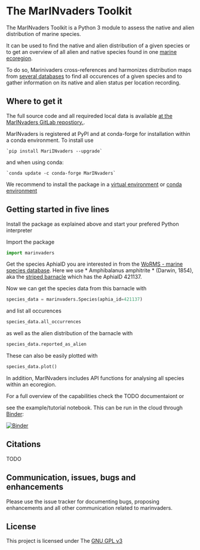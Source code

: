 # The MarINvaders Toolkit

The MarINvaders Toolkit is a Python 3 module to assess the native and alien distribution of marine species.

It can be used to find the native and alien distribution of a given species or to get an overview of all alien and native species found in one [marine ecoregion](https://academic.oup.com/bioscience/article/57/7/573/238419). 

To do so, Marinivaders cross-references and harmonizes distribution maps from  [several databases](#Data-sources) to find all occurences of a given species and to gather information on its native and alien status per location recording. 


## Where to get it


The full source code and all requireded local data is available [at the MarINvaders GitLab repostiory.](https://gitlab.com/dlab-indecol/marinvaders).


MarINvaders is registered at PyPI and at conda-forge for installation within a conda environment.
To install use

    `pip install MariINvaders --upgrade`
    
    
and when using conda:

    `conda update -c conda-forge MarINvaders`

We recommend to install the package in a [virtual environment](https://docs.python.org/3/library/venv.html) or [conda environment](https://docs.conda.io/projects/conda/en/latest/user-guide/tasks/manage-environments.html)


## Getting started in five lines

Install the package as explained above and start your prefered Python interpreter

Import the package

``` python
import marinvaders
```

Get the species AphiaID you are interested in from the [WoRMS - marine species database](https://www.marinespecies.org/index.php). Here we use * Amphibalanus amphitrite * (Darwin, 1854), aka the [striped barnacle](https://www.marinespecies.org/aphia.php?p=taxdetails&id=421137) which has the AphiaID 421137.

Now we can get the species data from this barnacle with

``` python
species_data = marinvaders.Species(aphia_id=421137)
```

and list all occurences 

``` python
species_data.all_occurrences
```

as well as the alien distribution of the barnacle with

``` python
species_data.reported_as_alien
```

These can also be easily plotted with

``` python
species_data.plot()
```

In addition, MarINvaders includes API functions for analysing all species within an ecoregion.

For a full overview of the capabilities check the TODO documentaiont or 

see the example/tutorial notebook. This can be run in the cloud through [Binder](https://mybinder.org/):

[![Binder](https://mybinder.org/badge_logo.svg)](https://mybinder.org/v2/gl/dlab-indecol%2Fmarinvaders/master?filepath=marinvaders.ipynb)



## Citations

TODO

     

## Communication, issues, bugs and enhancements

Please use the issue tracker for documenting bugs, proposing enhancements and all other communication related to marinvaders.



## License
This project is licensed under The [GNU GPL v3](LICENSE)



